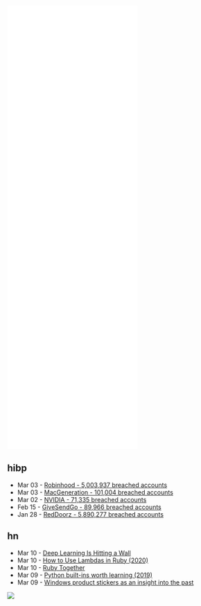 ![Metrics](https://raw.githubusercontent.com/phixion/phixion/master/metrics.svg)

## hibp

<!--
for https://github.com/phixion/phixion/blob/main/.github/workflows/feeds.yml
-->
<!--START_SECTION:haveibeenpwnd-->
- Mar 03 - [Robinhood - 5,003,937 breached accounts](https://haveibeenpwned.com/PwnedWebsites#Robinhood)
- Mar 03 - [MacGeneration - 101,004 breached accounts](https://haveibeenpwned.com/PwnedWebsites#MacGeneration)
- Mar 02 - [NVIDIA - 71,335 breached accounts](https://haveibeenpwned.com/PwnedWebsites#NVIDIA)
- Feb 15 - [GiveSendGo - 89,966 breached accounts](https://haveibeenpwned.com/PwnedWebsites#GiveSendGo)
- Jan 28 - [RedDoorz - 5,890,277 breached accounts](https://haveibeenpwned.com/PwnedWebsites#RedDoorz)
<!--END_SECTION:haveibeenpwnd-->

## hn

<!--
for https://github.com/phixion/phixion/blob/main/.github/workflows/feeds.yml
-->
<!--START_SECTION:hn-->
- Mar 10 - [Deep Learning Is Hitting a Wall](https://nautil.us/deep-learning-is-hitting-a-wall-14467/)
- Mar 10 - [How to Use Lambdas in Ruby (2020)](https://scoutapm.com/blog/how-to-use-lambdas-in-ruby)
- Mar 10 - [Ruby Together](https://rubytogether.org/)
- Mar 09 - [Python built-ins worth learning (2019)](https://treyhunner.com/2019/05/python-builtins-worth-learning/)
- Mar 09 - [Windows product stickers as an insight into the past](https://smackeyacky.blogspot.com/2022/03/windows-product-stickers-as-insight.html)
<!--END_SECTION:hn-->

<!--
for https://yhype.me
-->
![](https://hit.yhype.me/github/profile?user_id=13013670)
